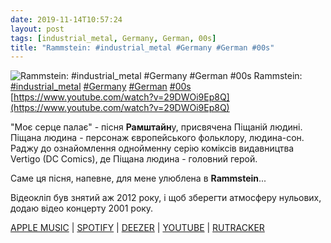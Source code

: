 ```yaml
---
date: 2019-11-14T10:57:24
layout: post
tags: [industrial_metal, Germany, German, 00s]
title: "Rammstein: #industrial_metal #Germany #German #00s"
---
```

![Rammstein: #industrial_metal #Germany #German #00s](https://i.ytimg.com/vi/29DWOi9Ep8Q/maxresdefault.jpg)
Rammstein: [#industrial_metal](/tags/#industrial_metal) [#Germany](/tags/#Germany) [#German](/tags/#German) [#00s](/tags/#00s) [https://www.youtube.com/watch?v=29DWOi9Ep8Q](https://www.youtube.com/watch?v=29DWOi9Ep8Q)

&quot;Моє серце палає&quot; - пісня **Рамштайн**у, присвячена Піщаній людині. Піщана людина - персонаж європейського фольклору, людина-сон. Раджу до ознайомлення однойменну серію коміксів видавництва Vertigo (DC Comics), де Піщана людина - головний герой.

Саме ця пісня, напевне, для мене улюблена в **Rammstein**...

Відеокліп був знятий аж 2012 року, і щоб зберегти атмосферу нульових, додаю відео концерту 2001 року.

[APPLE MUSIC](https://music.apple.com/ru/album/mutter/1440770702) \| [SPOTIFY](https://open.spotify.com/album/7ikuEzL6xeAgu6yT6YVLy7) \| [DEEZER](https://www.deezer.com/album/1703280?utm_source=deezer&amp;utm_content=album-1703280&amp;utm_term=1601611822_1573721760&amp;utm_medium=web) \| [YOUTUBE](https://www.youtube.com/playlist?list=PLBzBwYhHpqLJpxLwf-RXX4FZ8NEc-bn4k) \| [RUTRACKER](https://rutracker.org/forum/viewtopic.php?t=5732323)